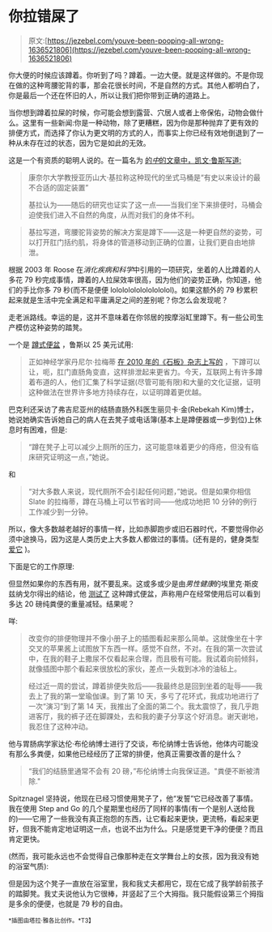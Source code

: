 # 你拉错屎了

> 原文:[https://jezebel.com/youve-been-pooping-all-wrong-1636521806](https://jezebel.com/youve-been-pooping-all-wrong-1636521806)

你大便的时候应该蹲着。你听到了吗？蹲着。一边大便。就是这样做的。不是你现在做的这种弯腰驼背的事，那会花很长时间，不是自然的方式。其他人都明白了，你是最后一个还在怀旧的人，所以让我们把你带到正确的道路上。

当你想到蹲着拉屎的时候，你可能会想到露营、穴居人或者上帝保佑，动物会做什么。这里有一些新闻:你是一种动物，除了更糟糕，因为你是那种抛弃了更有效的排便方式，而选择了你认为更文明的方式的人，而事实上你已经有效地倒退到了一种从未存在过的状态，因为它是如此的无效。

这是一个有资质的聪明人说的。在一篇名为 [的*中*的文章中，凯文·鲁斯写道:](https://medium.com/matter/poop-like-a-caveman-9913c26292ca)

> 康奈尔大学教授亚历山大·基拉称这种现代的坐式马桶是“有史以来设计的最不合适的固定装置”
> 
> 基拉认为——随后的研究也证实了这一点——当我们坐下来排便时，马桶会迫使我们进入不自然的角度，从而对我们的身体不利。

> 基拉写道，弯腰驼背姿势的解决方案是蹲下——这是一种更自然的姿势，可以打开肛门括约肌，将身体的管道移动到正确的位置，让我们更自由地排泄。

根据 2003 年 Roose 在*消化疾病和科学*中引用的一项研究，坐着的人比蹲着的人多花 79 秒完成事情，蹲着的人拉屎效率很高，因为他们的姿势正确，你知道，他们的手比你多 79 秒(而不是便便 lolololololololololol)。如果这额外的 79 秒累积起来就是生活中完全满足和平庸满足之间的差别呢？你怎么会发现呢？

走老派路线。幸运的是，这并不意味着在你邻居的按摩浴缸里蹲下。有一些公司生产模仿这种姿势的踏凳。

一个是 [蹲式便盆](http://www.amazon.com/Squatty-Potty-Ecco-Elimination-Bathroom/dp/B007BISCT0?asc_campaign=InlineText&asc_refurl=https://jezebel.com/youve-been-pooping-all-wrong-1636521806&asc_source=&tag=kinjajezebellink-20) ，鲁斯以 25 美元试用:

> 正如神经学家丹尼尔·拉梅蒂 [在 2010 年的《石板》杂志上写的](http://www.slate.com/articles/health_and_science/science/2010/08/dont_just_sit_there.single.html) ，下蹲可以让，呃，肛门直肠角变直，这样排泄起来更省力。今天，互联网上有许多蹲着布道的人，他们汇集了科学证据(尽管可能有限)和大量的文化证据，证明这种做法在世界许多地方持续存在，以证明蹲着更优越。

巴克利还采访了弗吉尼亚州的结肠直肠外科医生丽贝卡·金(Rebekah Kim)博士，她说她确实告诉她自己的病人在去凳子或电话簿(基本上是蹲便器或一步到位)上休息时有困难，但是:

> “蹲在凳子上可以减少上厕所的压力，这可能意味着更少的痔疮，但没有临床研究证明这一点，”她说。

和

> “对大多数人来说，现代厕所不会引起任何问题，”她说。但是如果你相信 Slate 的拉梅蒂，蹲在马桶上可以节省时间——他成功地把 10 分钟的例行工作减少到一分钟。

所以，像大多数越老越好的事情一样，比如赤脚跑步或旧石器时代，不要觉得你必须中途换马，因为这是人类历史上大多数人都做过的事情。(还有是的，健身类型 [爱它](http://www.bengreenfieldfitness.com/2012/04/why-you-should-squat-to-poop/) )。

下面是它的工作原理:

但显然如果你的东西有用，就不要乱来。这或多或少是由*男性健康*的埃里克·斯皮兹纳戈尔得出的结论，他 [测试了](http://www.menshealth.com/health/pooping-wrong/page/2) 这种蹲式便盆，声称用户在经常使用后可以看到多达 20 磅纯粪便的重量减轻。结果呢？

咩:

> 改变你的排便物理并不像小册子上的插图看起来那么简单。这就像坐在十字交叉的苹果酱上试图放下东西一样。感觉不自然，不对。在我的第一次尝试中，在我的鞋子上撒尿不仅看起来合理，而且极有可能。我试着向前倾斜，就像插图中那个看起来很放松的家伙，差点一头栽到冰冷的油毡上。
> 
> 经过近一周的尝试，蹲着排便失败后——我最终总是回到坐着的耻辱——我去上了我的第一堂瑜伽课。到了第 10 天，多亏了花环式，我成功地进行了一次“演习”到了第 14 天，我推出了全面的第二个。我太震惊了，我几乎跑进客厅，我的裤子还在脚踝处，去和我的妻子分享这个好消息。谢天谢地，我忍住了这种冲动。

他与胃肠病学家达伦·布伦纳博士进行了交谈，布伦纳博士告诉他，他体内可能没有那么多粪便，如果他已经经历了正常的排便，他真正需要改善的是什么？

> “我们的结肠里通常不会有 20 磅，”布伦纳博士向我保证道。"粪便不断被清除."

Spitznagel 坚持说，他现在已经习惯使用凳子了，他“发誓”它已经改善了事情。我在使用 Step and Go 的几个星期里也经历了同样的事情(有一个是别人送给我的)——它用了一些我没有真正抱怨的东西，让它看起来更快，更流畅，看起来更好，但我不能肯定地证明这一点，也说不出为什么。只是感觉更干净的便便？而且肯定更快。

(然而，我可能永远也不会觉得自己像那种走在文学舞台上的女孩，因为我没有她的浴室气质):

但是因为这个凳子一直放在浴室里，我和我丈夫都用它，现在它成了我学龄前孩子的踏脚凳。我丈夫说他认为它很棒，并竖起了三个大拇指。我只能假设第三个拇指是多余的便便，也就是 79 秒的自由。

<small>*插图由塔拉·雅各比创作。*T3】</small>